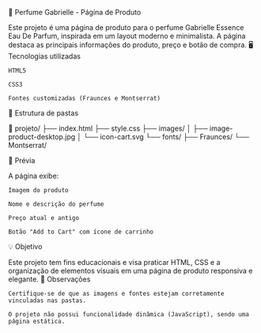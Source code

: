 💐 Perfume Gabrielle - Página de Produto

Este projeto é uma página de produto para o perfume Gabrielle Essence Eau De Parfum, inspirada em um layout moderno e minimalista. A página destaca as principais informações do produto, preço e botão de compra.
🖥️ Tecnologias utilizadas

    HTML5

    CSS3

    Fontes customizadas (Fraunces e Montserrat)

📂 Estrutura de pastas

📁 projeto/
├── index.html
├── style.css
├── images/
│   ├── image-product-desktop.jpg
│   └── icon-cart.svg
└── fonts/
    ├── Fraunces/
    └── Montserrat/

📸 Prévia

A página exibe:

    Imagem do produto

    Nome e descrição do perfume

    Preço atual e antigo

    Botão "Add to Cart" com ícone de carrinho

💡 Objetivo

Este projeto tem fins educacionais e visa praticar HTML, CSS e a organização de elementos visuais em uma página de produto responsiva e elegante.
📌 Observações

    Certifique-se de que as imagens e fontes estejam corretamente vinculadas nas pastas.

    O projeto não possui funcionalidade dinâmica (JavaScript), sendo uma página estática.
